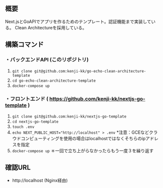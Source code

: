 ## 概要
Next.jsとGoAPIでアプリを作るためのテンプレート。認証機能まで実装している。
Clean Architectureを採用している。

## 構築コマンド
### ・バックエンドAPI (このリポジトリ)
1. `git clone git@github.com:kenji-kk/go-echo-clean-architecture-template`
2. `cd go-echo-clean-architecture-template`
3. `docker-compose up`
### ・フロントエンド ( https://github.com/kenji-kk/nextjs-go-template )
1. `git clone git@github.com:kenji-kk/nextjs-go-template`
2. `cd nextjs-go-template`
3. `touch .env`
4. `echo NEXT_PUBLIC_HOST="http://localhost" > .env` *注意：GCEなどクラウドコンピューティングを使用の場合はlocalhostではなくそちらのipアドレスを指定
5. `docker-compose up`
＊一回で立ち上がらなかったらもう一度３を繰り返す


## 確認URL
- http://localhost (Nginx経由)
